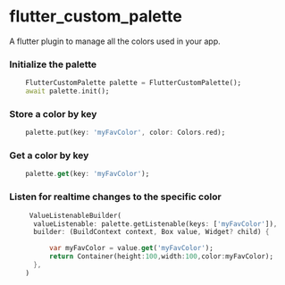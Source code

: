 # flutter_custom_palette

A flutter plugin to manage all the colors used in your app.


### Initialize the palette
```dart
    FlutterCustomPalette palette = FlutterCustomPalette();
    await palette.init();
```

### Store a color by key
```dart
    palette.put(key: 'myFavColor', color: Colors.red);
```

### Get a color by key
```dart
    palette.get(key: 'myFavColor');
```

### Listen for realtime changes to the specific color
```dart
     ValueListenableBuilder(
      valueListenable: palette.getListenable(keys: ['myFavColor']),
      builder: (BuildContext context, Box value, Widget? child) {

          var myFavColor = value.get('myFavColor');
          return Container(height:100,width:100,color:myFavColor);
      },
    )
```

